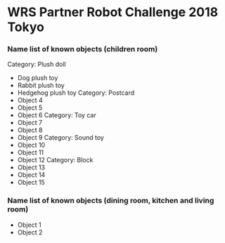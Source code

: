 # WRS Partner Robot Challenge 2018 Tokyo

### Name list of known objects (children room)
Category: Plush doll  
* Dog plush toy
* Rabbit plush toy
* Hedgehog plush toy
Category: Postcard
* Object 4
* Object 5
* Object 6
Category: Toy car
* Object 7
* Object 8
* Object 9
Category: Sound toy
* Object 10
* Object 11
* Object 12
Category: Block
* Object 13
* Object 14
* Object 15

### Name list of known objects (dining room, kitchen and living room)
* Object 1
* Object 2
